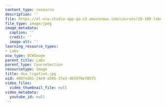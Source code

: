 ```yaml
---
content_type: resource
description: ''
file: https://ol-ocw-studio-app-qa.s3.amazonaws.com/courses/20-109-laboratory-fundamentals-in-biological-engineering-fall-2007/408fed8124e9a56b3fe3d65976e78575_dna_ligation.jpg
file_type: image/jpeg
image_metadata:
  caption: ''
  credit: ''
  image-alt: ''
learning_resource_types:
- Labs
ocw_type: OCWImage
parent_title: Labs
parent_type: CourseSection
resourcetype: Image
title: dna_ligation.jpg
uid: 408fed81-24e9-a56b-3fe3-d65976e78575
video_files:
  video_thumbnail_file: null
video_metadata:
  youtube_id: null
---
```

